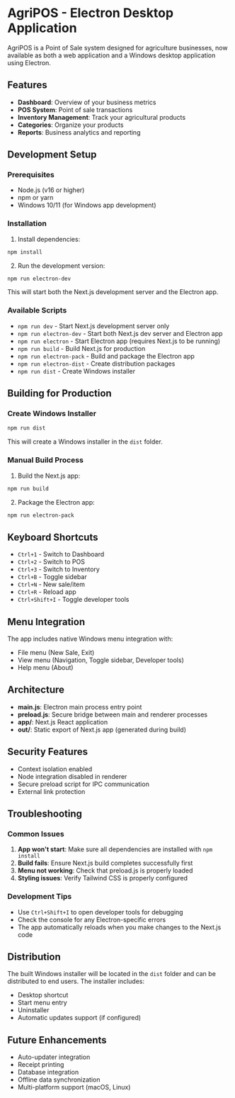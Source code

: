 # AgriPOS - Electron Desktop Application

AgriPOS is a Point of Sale system designed for agriculture businesses, now available as both a web application and a Windows desktop application using Electron.

## Features

- **Dashboard**: Overview of your business metrics
- **POS System**: Point of sale transactions
- **Inventory Management**: Track your agricultural products
- **Categories**: Organize your products
- **Reports**: Business analytics and reporting

## Development Setup

### Prerequisites

- Node.js (v16 or higher)
- npm or yarn
- Windows 10/11 (for Windows app development)

### Installation

1. Install dependencies:
```bash
npm install
```

2. Run the development version:
```bash
npm run electron-dev
```

This will start both the Next.js development server and the Electron app.

### Available Scripts

- `npm run dev` - Start Next.js development server only
- `npm run electron-dev` - Start both Next.js dev server and Electron app
- `npm run electron` - Start Electron app (requires Next.js to be running)
- `npm run build` - Build Next.js for production
- `npm run electron-pack` - Build and package the Electron app
- `npm run electron-dist` - Create distribution packages
- `npm run dist` - Create Windows installer

## Building for Production

### Create Windows Installer

```bash
npm run dist
```

This will create a Windows installer in the `dist` folder.

### Manual Build Process

1. Build the Next.js app:
```bash
npm run build
```

2. Package the Electron app:
```bash
npm run electron-pack
```

## Keyboard Shortcuts

- `Ctrl+1` - Switch to Dashboard
- `Ctrl+2` - Switch to POS
- `Ctrl+3` - Switch to Inventory
- `Ctrl+B` - Toggle sidebar
- `Ctrl+N` - New sale/item
- `Ctrl+R` - Reload app
- `Ctrl+Shift+I` - Toggle developer tools

## Menu Integration

The app includes native Windows menu integration with:
- File menu (New Sale, Exit)
- View menu (Navigation, Toggle sidebar, Developer tools)
- Help menu (About)

## Architecture

- **main.js**: Electron main process entry point
- **preload.js**: Secure bridge between main and renderer processes
- **app/**: Next.js React application
- **out/**: Static export of Next.js app (generated during build)

## Security Features

- Context isolation enabled
- Node integration disabled in renderer
- Secure preload script for IPC communication
- External link protection

## Troubleshooting

### Common Issues

1. **App won't start**: Make sure all dependencies are installed with `npm install`
2. **Build fails**: Ensure Next.js build completes successfully first
3. **Menu not working**: Check that preload.js is properly loaded
4. **Styling issues**: Verify Tailwind CSS is properly configured

### Development Tips

- Use `Ctrl+Shift+I` to open developer tools for debugging
- Check the console for any Electron-specific errors
- The app automatically reloads when you make changes to the Next.js code

## Distribution

The built Windows installer will be located in the `dist` folder and can be distributed to end users. The installer includes:

- Desktop shortcut
- Start menu entry
- Uninstaller
- Automatic updates support (if configured)

## Future Enhancements

- Auto-updater integration
- Receipt printing
- Database integration
- Offline data synchronization
- Multi-platform support (macOS, Linux)
